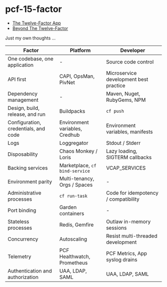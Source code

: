 # pcf-15-factor

- [The Twelve-Factor App](https://12factor.net/)
- [Beyond The Twelve-Factor](https://www.oreilly.com/library/view/beyond-the-twelve-factor/9781492042631/)

Just my own thoughts ...

| Factor                               | Platform                       | Developer                              |
|--------------------------------------|--------------------------------|----------------------------------------|
| One codebase, one application        | -                              | Source code control                    |
| API first                            | CAPI, OpsMan, PivNet           | Microservice development best practice |
| Dependency management                | -                              | Maven, Nuget, RubyGems, NPM            | 
| Design, build, release, and run      | Buildpacks                     | `cf push`                              |
| Configuration, credentials, and code | Environment variables, Credhub | Environment variables, manifests       |
| Logs                                 | Loggregator                    | Stdout / Stderr                        |
| Disposability                        | Chaos Monkey / Loris           | Lazy loading, SIGTERM callbacks        |
| Backing services                     | Marketplace, `cf bind-service` | VCAP_SERVICES                          |
| Environment parity                   | Multi-tenancy, Orgs / Spaces   | -                                      |
| Administrative processes             | `cf run-task`                  | Code for idempotency / compatibility   |
| Port binding                         | Garden containers              | -                                      |
| Stateless processes                  | Redis, Gemfire                 | Outlaw in-memory sessions              |
| Concurrency                          | Autoscaling                    | Resist multi-threaded development      |
| Telemetry                            | PCF Healthwatch, Prometheus    | PCF Metrics, App syslog drains         |
| Authentication and authorization     | UAA, LDAP, SAML                | UAA, LDAP, SAML                        |



